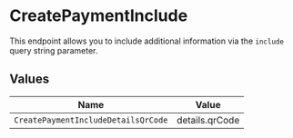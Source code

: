 # CreatePaymentInclude

This endpoint allows you to include additional information via the `include` query string parameter.


## Values

| Name                                | Value                               |
| ----------------------------------- | ----------------------------------- |
| `CreatePaymentIncludeDetailsQrCode` | details.qrCode                      |
